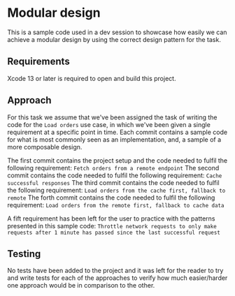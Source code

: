 # Modular design

This is a sample code used in a dev session to showcase how easily we can achieve a modular design by using the correct design pattern for the task.

## Requirements

Xcode 13 or later is required to open and build this project.

## Approach

For this task we assume that we've been assigned the task of writing the code for the `Load orders` use case, in which we've been given a single requirement at a specific point in time.
Each commit contains a sample code for what is most commonly seen as an implementation, and, a sample of a more composable design.


The first commit contains the project setup and the code needed to fulfil the following requirement: `Fetch orders from a remote endpoint`
The second commit contains the code needed to fulfil the following requirement: `Cache successful responses`
The third commit contains the code needed to fulfil the following requirement: `Load orders from the cache first, fallback to remote`
The forth commit contains the code needed to fulfil the following requirement: `Load orders from the remote first, fallback to cache data`


A fift requirement has been left for the user to practice with the patterns presented in this sample code: `Throttle network requests to only make requests after 1 minute has passed since the last successful request`

## Testing

No tests have been added to the project and it was left for the reader to try and write tests for each of the approaches to verify how much easier/harder one approach would be in comparison to the other.
